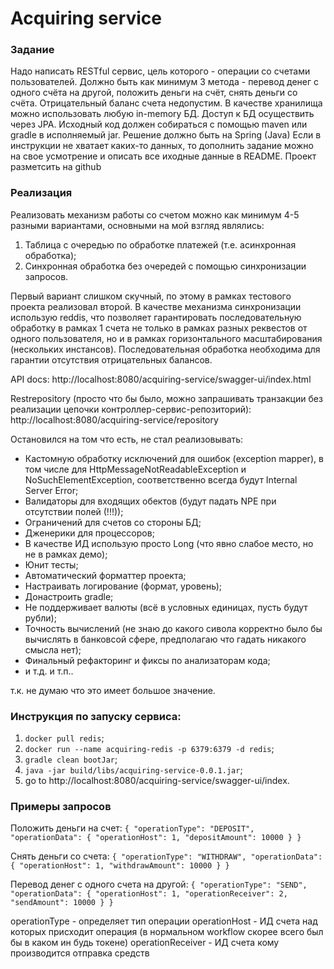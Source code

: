# Acquiring service
### Задание
Надо написать RESTful сервис, цель которого - операции со счетами пользователей.
Должно быть как минимум 3 метода - перевод денег с одного счёта на другой, положить деньги на счёт, снять деньги со счёта.
Отрицательный баланс счета недопустим.
В качестве хранилища можно использовать любую in-memory БД. Доступ к БД осуществить через JPA.
Исходный код должен собираться с помощью maven или gradle в исполняемый jar.
Решение должно быть на Spring (Java)
Если в инструкции не хватает каких-то данных, то дополнить задание можно на свое усмотрение и описать все иходные данные в README.
Проект разметсить на github

### Реализация
Реализовать механизм работы со счетом можно как минимум 4-5 разными вариантами, основными на мой взгляд являлись:
1) Таблица с очередью по обработке платежей (т.е. асинхронная обработка);
2) Синхронная обработка без очередей с помощью синхронизации запросов.

Первый вариант слишком скучный, по этому в рамках тестового проекта реализовал второй. В качестве механизма синхронизации использую reddis, что позволяет гарантировать последовательную обработку в рамках 1 счета не только в рамках разных реквестов от одного пользователя, но и в рамках горизонтального масштабирования (нескольких инстансов). Последовательная обработка необходима для гарантии отсутствия отрицательных балансов.

API docs: http://localhost:8080/acquiring-service/swagger-ui/index.html

Restrepository (просто что бы было, можно запрашивать транзакции без реализации цепочки контроллер-сервис-репозиторий): http://localhost:8080/acquiring-service/repository

Остановился на том что есть, не стал реализовывать:
* Кастомную обработку исключений для ошибок (exception mapper), в том числе для HttpMessageNotReadableException и NoSuchElementException, соответственно всегда будут Internal Server Error;
* Валидаторы для входящих обектов (будут падать NPE при отсутствии полей (!!!));
* Ограничений для счетов со стороны БД;
* Дженерики для процессоров;
* В качестве ИД использую просто Long (что явно слабое место, но не в рамках демо);
* Юнит тесты;
* Автоматический форматтер проекта;
* Настраивать логирование (формат, уровень);
* Донастроить gradle;
* Не поддерживает валюты (всё в условных единицах, пусть будут рубли);
* Точность вычислений (не знаю до какого сивола корректно было бы вычислять в банковсой сфере, предполагаю что гадать никакого смысла нет);
* Финальный рефакторинг и фиксы по анализаторам кода;
* и т.д. и т.п..

т.к. не думаю что это имеет большое значение.

### Инструкция по запуску сервиса:
1) `docker pull redis`;
2) `docker run --name acquiring-redis -p 6379:6379 -d redis`;
3) `gradle clean bootJar`;
4) `java -jar build/libs/acquiring-service-0.0.1.jar`;
5) go to http://localhost:8080/acquiring-service/swagger-ui/index.

### Примеры запросов
Положить деньги на счет: `
{
    "operationType": "DEPOSIT",
    "operationData": {
        "operationHost": 1,
        "depositAmount": 10000
    }
}
`

Снять деньги со счета: `
{
    "operationType": "WITHDRAW",
    "operationData": {
        "operationHost": 1,
        "withdrawAmount": 10000
    }
}
`

Перевод денег с одного счета на другой: `
{
    "operationType": "SEND",
    "operationData": {
        "operationHost": 1,
        "operationReceiver": 2,
        "sendAmount": 10000
    }
}
`

operationType - определяет тип операции
operationHost - ИД счета над которых присходит операция (в нормальном workflow скорее всего был бы в каком ин будь токене)
operationReceiver - ИД счета кому производится отправка средств
